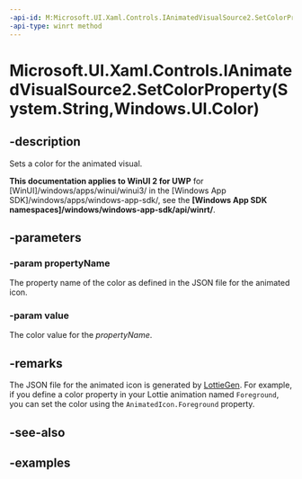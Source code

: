 ```yaml
---
-api-id: M:Microsoft.UI.Xaml.Controls.IAnimatedVisualSource2.SetColorProperty(System.String,Windows.UI.Color)
-api-type: winrt method
---
```


# Microsoft.UI.Xaml.Controls.IAnimatedVisualSource2.SetColorProperty(System.String,Windows.UI.Color)

<!--
public void SetColorProperty (string propertyName, Windows.UI.Color value);
-->

## -description

Sets a color for the animated visual.

**This documentation applies to WinUI 2 for UWP** for [WinUI]/windows/apps/winui/winui3/ in the [Windows App SDK]/windows/apps/windows-app-sdk/, see the **[Windows App SDK namespaces]/windows/windows-app-sdk/api/winrt/**.

## -parameters

### -param propertyName

The property name of the color as defined in the JSON file for the animated icon.

### -param value

The color value for the *propertyName*.

## -remarks

The JSON file for the animated icon is generated by [LottieGen](/windows/communitytoolkit/animations/lottie-scenarios/getting_started_codegen). For example, if you define a color property in your Lottie animation named `Foreground`, you can set the color using the `AnimatedIcon.Foreground` property.

## -see-also

## -examples
